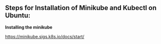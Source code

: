 ## Steps for Installation of Minikube and Kubectl on Ubuntu:

**Installing the minikube**

  https://minikube.sigs.k8s.io/docs/start/




